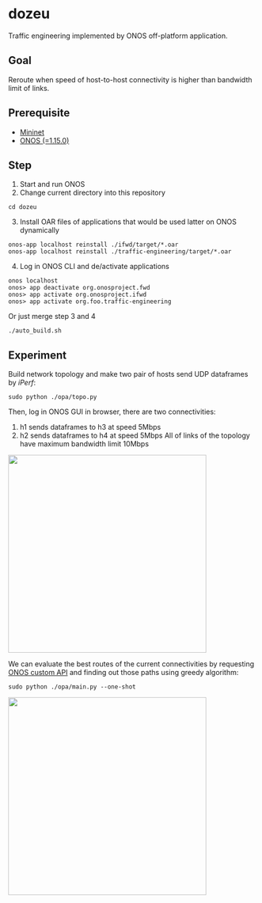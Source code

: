 # dozeu
Traffic engineering implemented by ONOS off-platform application.

## Goal
Reroute when speed of host-to-host connectivity is higher than bandwidth limit of links.

## Prerequisite
* [Mininet](https://github.com/mininet/mininet)
* [ONOS (=1.15.0)](https://github.com/opennetworkinglab/onos)

## Step
1. Start and run ONOS
2. Change current directory into this repository
```
cd dozeu
```
3. Install OAR files of applications that would be used latter on ONOS dynamically
```
onos-app localhost reinstall ./ifwd/target/*.oar
onos-app localhost reinstall ./traffic-engineering/target/*.oar
```
4. Log in ONOS CLI and de/activate applications
```
onos localhost
onos> app deactivate org.onosproject.fwd
onos> app activate org.onosproject.ifwd
onos> app activate org.foo.traffic-engineering
```
Or just merge step 3 and 4
```
./auto_build.sh
```
## Experiment
Build network topology and make two pair of hosts send UDP dataframes by *iPerf*:
```
sudo python ./opa/topo.py
```
Then, log in ONOS GUI in browser, there are two connectivities:
1. h1 sends dataframes to h3 at speed 5Mbps
2. h2 sends dataframes to h4 at speed 5Mbps
All of links of the topology have maximum bandwidth limit 10Mbps

<img src="https://github.com/derailment/dozeu/blob/master/image/reroute_before.png" width="400">

We can evaluate the best routes of the current connectivities by requesting [ONOS custom API](https://github.com/derailment/dozeu/tree/master/traffic-engineering) and finding out those paths using greedy algorithm:
```
sudo python ./opa/main.py --one-shot
```

<img src="https://github.com/derailment/dozeu/blob/master/image/reroute_after.png" width="400">

